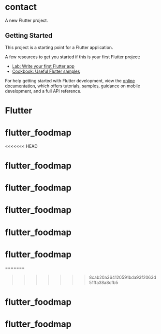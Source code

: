 # contact

A new Flutter project.

## Getting Started

This project is a starting point for a Flutter application.

A few resources to get you started if this is your first Flutter project:

- [Lab: Write your first Flutter app](https://docs.flutter.dev/get-started/codelab)
- [Cookbook: Useful Flutter samples](https://docs.flutter.dev/cookbook)

For help getting started with Flutter development, view the
[online documentation](https://docs.flutter.dev/), which offers tutorials,
samples, guidance on mobile development, and a full API reference.
# Flutter
# flutter_foodmap
<<<<<<< HEAD
# flutter_foodmap
# flutter_foodmap
# flutter_foodmap
# flutter_foodmap
# flutter_foodmap
=======
>>>>>>> 8cab20a364120591bda93f2063d51ffa38a8cfb5
# flutter_foodmap
# flutter_foodmap
